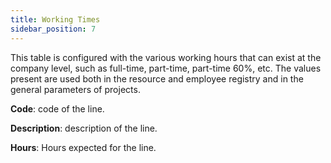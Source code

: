 ```yaml
---
title: Working Times
sidebar_position: 7
---
```


This table is configured with the various working hours that can exist at the company level, such as full-time, part-time, part-time 60%, etc. 
The values present are used both in the resource and employee registry and in the general parameters of projects.

**Code**: code of the line.

**Description**: description of the line.

**Hours**: Hours expected for the line.